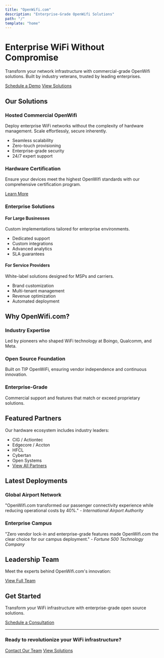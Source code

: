 ```yaml
---
title: "OpenWifi.com"
description: "Enterprise-Grade OpenWifi Solutions"
path: "/"
template: "home"
---
```


# Enterprise WiFi Without Compromise

Transform your network infrastructure with commercial-grade OpenWifi solutions. Built by industry veterans, trusted by leading enterprises.

[Schedule a Demo](#contact) [View Solutions](#solutions)

## Our Solutions

### Hosted Commercial OpenWifi
Deploy enterprise WiFi networks without the complexity of hardware management. Scale effortlessly, secure inherently.

- Seamless scalability
- Zero-touch provisioning
- Enterprise-grade security
- 24/7 expert support

### Hardware Certification
Ensure your devices meet the highest OpenWifi standards with our comprehensive certification program.

[Learn More](/services/certification)

### Enterprise Solutions

#### For Large Businesses
Custom implementations tailored for enterprise environments.
- Dedicated support
- Custom integrations
- Advanced analytics
- SLA guarantees

#### For Service Providers
White-label solutions designed for MSPs and carriers.
- Brand customization
- Multi-tenant management
- Revenue optimization
- Automated deployment

## Why OpenWifi.com?

### Industry Expertise
Led by pioneers who shaped WiFi technology at Boingo, Qualcomm, and Meta.

### Open Source Foundation
Built on TIP OpenWiFi, ensuring vendor independence and continuous innovation.

### Enterprise-Grade
Commercial support and features that match or exceed proprietary solutions.

## Featured Partners

Our hardware ecosystem includes industry leaders:

- CIG / Actiontec
- Edgecore / Accton
- HFCL
- Cybertan
- Open Systems
- [View All Partners](/partners)

## Latest Deployments

### Global Airport Network
"OpenWifi.com transformed our passenger connectivity experience while reducing operational costs by 40%."
*- International Airport Authority*

### Enterprise Campus
"Zero vendor lock-in and enterprise-grade features made OpenWifi.com the clear choice for our campus deployment."
*- Fortune 500 Technology Company*

## Leadership Team

Meet the experts behind OpenWifi.com's innovation:

[View Full Team](/team)

## Get Started

Transform your WiFi infrastructure with enterprise-grade open source solutions.

[Schedule a Consultation](#contact)

---

### Ready to revolutionize your WiFi infrastructure?

[Contact Our Team](#contact) [View Solutions](#solutions) 
